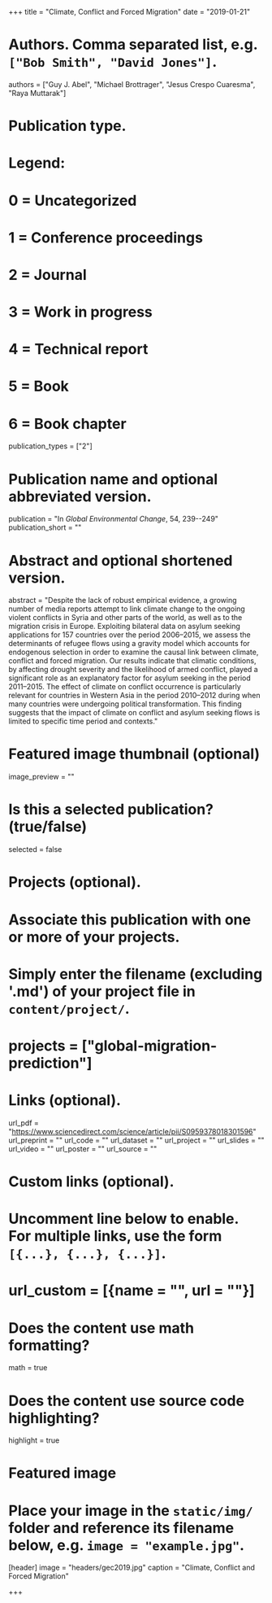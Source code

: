 +++
title = "Climate, Conflict and Forced Migration"
date = "2019-01-21"

# Authors. Comma separated list, e.g. `["Bob Smith", "David Jones"]`.
authors = ["Guy J. Abel", "Michael Brottrager", "Jesus Crespo Cuaresma", "Raya Muttarak"]

# Publication type.
# Legend:
# 0 = Uncategorized
# 1 = Conference proceedings
# 2 = Journal
# 3 = Work in progress
# 4 = Technical report
# 5 = Book
# 6 = Book chapter
publication_types = ["2"]

# Publication name and optional abbreviated version.
publication = "In *Global Environmental Change*, 54, 239--249"
publication_short = ""

# Abstract and optional shortened version.
abstract = "Despite the lack of robust empirical evidence, a growing number of media reports attempt to link climate change to the ongoing violent conflicts in Syria and other parts of the world, as well as to the migration crisis in Europe. Exploiting bilateral data on asylum seeking applications for 157 countries over the period 2006–2015, we assess the determinants of refugee flows using a gravity model which accounts for endogenous selection in order to examine the causal link between climate, conflict and forced migration. Our results indicate that climatic conditions, by affecting drought severity and the likelihood of armed conflict, played a significant role as an explanatory factor for asylum seeking in the period 2011–2015. The effect of climate on conflict occurrence is particularly relevant for countries in Western Asia in the period 2010–2012 during when many countries were undergoing political transformation. This finding suggests that the impact of climate on conflict and asylum seeking flows is limited to specific time period and contexts."

# Featured image thumbnail (optional)
image_preview = ""

# Is this a selected publication? (true/false)
selected = false

# Projects (optional).
#   Associate this publication with one or more of your projects.
#   Simply enter the filename (excluding '.md') of your project file in `content/project/`.
# projects = ["global-migration-prediction"]

# Links (optional).
url_pdf = "https://www.sciencedirect.com/science/article/pii/S0959378018301596"
url_preprint = ""
url_code = ""
url_dataset = ""
url_project = ""
url_slides = ""
url_video = ""
url_poster = ""
url_source = ""

# Custom links (optional).
#   Uncomment line below to enable. For multiple links, use the form `[{...}, {...}, {...}]`.
# url_custom = [{name = "", url = ""}]

# Does the content use math formatting?
math = true

# Does the content use source code highlighting?
highlight = true

# Featured image
# Place your image in the `static/img/` folder and reference its filename below, e.g. `image = "example.jpg"`.
[header]
image = "headers/gec2019.jpg"
caption = "Climate, Conflict and Forced Migration"

+++

